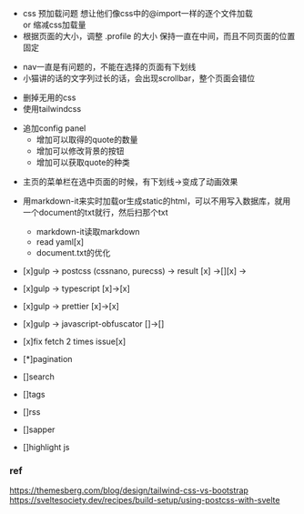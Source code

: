 + css 预加载问题
想让他们像css中的@import一样的逐个文件加载\
or
缩减css加载量
+ 根据页面的大小，调整 .profile 的大小
保持一直在中间，而且不同页面的位置固定
- nav一直是有问题的，不能在选择的页面有下划线
- 小猫讲的话的文字列过长的话，会出现scrollbar，整个页面会错位
+ 删掉无用的css
+ 使用tailwindcss
- 追加config panel
  - 增加可以取得的quote的数量
  - 增加可以修改背景的按钮
  - 增加可以获取quote的种类
+ 主页的菜单栏在选中页面的时候，有下划线->变成了动画效果

+ 用markdown-it来实时加载or生成static的html，可以不用写入数据库，就用一个document的txt就行，然后扫那个txt
  - markdown-it读取markdown 
  - read yaml[x]
  - document.txt的优化

+ [x]gulp -> postcss (cssnano, purecss)  -> result [x] ->[][x] ->
+ [x]gulp -> typescript [x]->[x]
+ [x]gulp -> prettier [x]->[x]
+ [x]gulp -> javascript-obfuscator []->[]
+ [x]fix fetch 2 times issue[x]
+ [*]pagination
+ []search
+ []tags
+ []rss
+ []sapper
+ []highlight js

### ref
https://themesberg.com/blog/design/tailwind-css-vs-bootstrap
https://sveltesociety.dev/recipes/build-setup/using-postcss-with-svelte